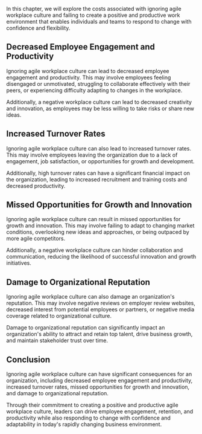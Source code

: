 
In this chapter, we will explore the costs associated with ignoring agile workplace culture and failing to create a positive and productive work environment that enables individuals and teams to respond to change with confidence and flexibility.

Decreased Employee Engagement and Productivity
----------------------------------------------

Ignoring agile workplace culture can lead to decreased employee engagement and productivity. This may involve employees feeling disengaged or unmotivated, struggling to collaborate effectively with their peers, or experiencing difficulty adapting to changes in the workplace.

Additionally, a negative workplace culture can lead to decreased creativity and innovation, as employees may be less willing to take risks or share new ideas.

Increased Turnover Rates
------------------------

Ignoring agile workplace culture can also lead to increased turnover rates. This may involve employees leaving the organization due to a lack of engagement, job satisfaction, or opportunities for growth and development.

Additionally, high turnover rates can have a significant financial impact on the organization, leading to increased recruitment and training costs and decreased productivity.

Missed Opportunities for Growth and Innovation
----------------------------------------------

Ignoring agile workplace culture can result in missed opportunities for growth and innovation. This may involve failing to adapt to changing market conditions, overlooking new ideas and approaches, or being outpaced by more agile competitors.

Additionally, a negative workplace culture can hinder collaboration and communication, reducing the likelihood of successful innovation and growth initiatives.

Damage to Organizational Reputation
-----------------------------------

Ignoring agile workplace culture can also damage an organization's reputation. This may involve negative reviews on employer review websites, decreased interest from potential employees or partners, or negative media coverage related to organizational culture.

Damage to organizational reputation can significantly impact an organization's ability to attract and retain top talent, drive business growth, and maintain stakeholder trust over time.

Conclusion
----------

Ignoring agile workplace culture can have significant consequences for an organization, including decreased employee engagement and productivity, increased turnover rates, missed opportunities for growth and innovation, and damage to organizational reputation.

Through their commitment to creating a positive and productive agile workplace culture, leaders can drive employee engagement, retention, and productivity while also responding to change with confidence and adaptability in today's rapidly changing business environment.
